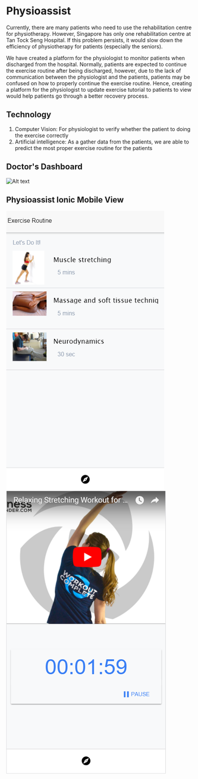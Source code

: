 # Physioassist

Currently, there are many patients who need to use the rehabilitation centre for physiotherapy. However, Singapore has only one rehabilitation centre at Tan Tock Seng Hospital. If this problem persists, it would slow down the efficiency of physiotherapy for patients (especially the seniors).

We have created a platform for the physiologist to monitor patients when discharged from the hospital. Normally, patients are expected to continue the exercise routine after being discharged, however, due to the lack of communication between the physiologist and the patients, patients may be confused on how to properly continue the exercise routine.
Hence, creating a platform for the physiologist to update exercise tutorial to patients to view would help patients go through a better recovery process. 

## Technology 
1. Computer Vision: For physiologist to verify whether the patient to doing the exercise correctly 
2. Artificial intelligence: As a gather data from the patients, we are able to predict the most proper exercise routine for the patients

## Doctor's Dashboard 

![Alt text](./images/Dashboard.png "Doctor's Dashboard ")

## Physioassist Ionic Mobile View 

![Alt text](./image/IonicView1.png "Ionic Mobile View ")
![Alt text](./image/IonicView2.png "Ionic Mobile View ")
